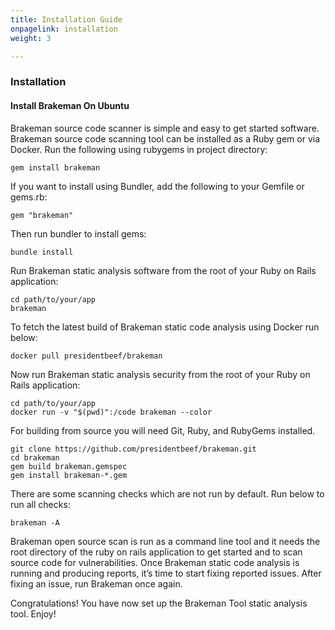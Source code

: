 ```yaml
---
title: Installation Guide
onpagelink: installation
weight: 3

---
```


### **Installation**

#### **Install Brakeman On Ubuntu**

Brakeman source code scanner is simple and easy to get started software. Brakeman source code scanning tool can be installed as a Ruby gem or via Docker. Run the following using rubygems in project directory:

    gem install brakeman

If you want to install using Bundler, add the following to your Gemfile or gems.rb:

    gem "brakeman"

Then run bundler to install gems:

    bundle install

Run Brakeman static analysis software from the root of your Ruby on Rails application:

    cd path/to/your/app
    brakeman 

To fetch the latest build of Brakeman static code analysis using Docker run below:

    docker pull presidentbeef/brakeman

Now run Brakeman static analysis security from the root of your Ruby on Rails application:

    cd path/to/your/app
    docker run -v "$(pwd)":/code brakeman --color

For building from source you will need Git, Ruby, and RubyGems installed.

    git clone https://github.com/presidentbeef/brakeman.git
    cd brakeman
    gem build brakeman.gemspec
    gem install brakeman-*.gem

There are some scanning checks which are not run by default. Run below to run all checks:

    brakeman -A

Brakeman open source scan is run as a command line tool and it needs the root directory of the ruby on rails application to get started and to scan source code for vulnerabilities. Once Brakeman static code analysis is running and producing reports, it’s time to start fixing reported issues. After fixing an issue, run Brakeman once again.

Congratulations! You have now set up the Brakeman Tool static analysis tool. Enjoy!